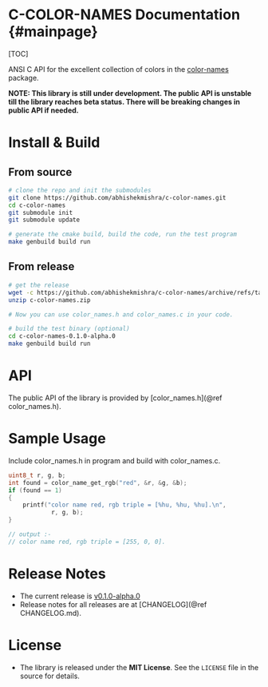 # C-COLOR-NAMES Documentation           {#mainpage}

[TOC]

ANSI C API for the excellent collection of colors in the
[color-names](https://github.com/meodai/color-names) package.

**NOTE: This library is still under development. The public API is unstable 
till the library reaches beta status. There will be breaking changes in public 
API if needed.**


# Install & Build

## From source

```bash
# clone the repo and init the submodules
git clone https://github.com/abhishekmishra/c-color-names.git
cd c-color-names
git submodule init
git submodule update

# generate the cmake build, build the code, run the test program
make genbuild build run
```

## From release

```bash
# get the release
wget -c https://github.com/abhishekmishra/c-color-names/archive/refs/tags/v0.1.0-alpha.0.zip -O c-color-names.zip
unzip c-color-names.zip

# Now you can use color_names.h and color_names.c in your code.

# build the test binary (optional)
cd c-color-names-0.1.0-alpha.0
make genbuild build run
```

# API
The public API of the library is provided by 
[color_names.h](@ref color_names.h).

# Sample Usage
Include color_names.h in program and build with color_names.c.

```c
uint8_t r, g, b;
int found = color_name_get_rgb("red", &r, &g, &b);
if (found == 1)
{
    printf("color name red, rgb triple = [%hu, %hu, %hu].\n",
            r, g, b);
}

// output :-
// color name red, rgb triple = [255, 0, 0].
```

# Release Notes
* The current release is 
  [v0.1.0-alpha.0](https://github.com/abhishekmishra/c-color-names/releases/tag/v0.1.0-alpha.0)
* Release notes for all releases are at [CHANGELOG](@ref CHANGELOG.md).

# License
* The library is released under the __MIT License__. See the `LICENSE` file
  in the source for details.